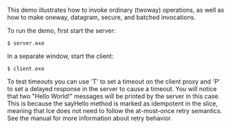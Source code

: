 This demo illustrates how to invoke ordinary (twoway) operations, as
well as how to make oneway, datagram, secure, and batched invocations.

To run the demo, first start the server:
```
$ server.exe
```
In a separate window, start the client:
```
$ client.exe
```
To test timeouts you can use 'T' to set a timeout on the client proxy 
and 'P' to set a delayed response in the server to cause a timeout.
You will notice that two "Hello World!" messages will be printed by the
server in this case. This is because the sayHello method is marked as
idempotent in the slice, meaning that Ice does not need to follow the
at-most-once retry semantics. See the manual for more information about
retry behavior.
